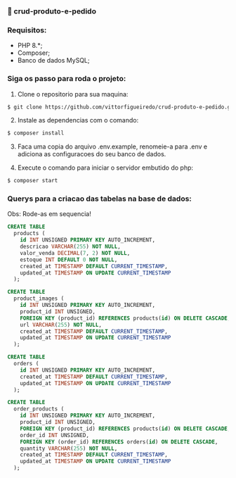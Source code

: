 ### 📝 crud-produto-e-pedido

### Requisitos:

- PHP 8.*;
- Composer;
- Banco de dados MySQL;

### Siga os passo para roda o projeto:

1. Clone o repositorio para sua maquina:

```bash
$ git clone https://github.com/vittorfigueiredo/crud-produto-e-pedido.git
```

2. Instale as dependencias com o comando:

```bash
$ composer install
```

3. Faca uma copia do arquivo .env.example, renomeie-a para .env e adiciona as configuracoes do seu banco de dados.

4. Execute o comando para iniciar o servidor embutido do php:

```bash
$ composer start
```

### Querys para a criacao das tabelas na base de dados:
Obs: Rode-as em sequencia!

```sql
CREATE TABLE
  products (
    id INT UNSIGNED PRIMARY KEY AUTO_INCREMENT,
    descricao VARCHAR(255) NOT NULL,
    valor_venda DECIMAL(7, 2) NOT NULL,
    estoque INT DEFAULT 0 NOT NULL,
    created_at TIMESTAMP DEFAULT CURRENT_TIMESTAMP,
    updated_at TIMESTAMP ON UPDATE CURRENT_TIMESTAMP
  );

CREATE TABLE
  product_images (
    id INT UNSIGNED PRIMARY KEY AUTO_INCREMENT,
    product_id INT UNSIGNED,
    FOREIGN KEY (product_id) REFERENCES products(id) ON DELETE CASCADE,
    url VARCHAR(255) NOT NULL,
    created_at TIMESTAMP DEFAULT CURRENT_TIMESTAMP,
    updated_at TIMESTAMP ON UPDATE CURRENT_TIMESTAMP
  );

CREATE TABLE
  orders (
    id INT UNSIGNED PRIMARY KEY AUTO_INCREMENT,
    created_at TIMESTAMP DEFAULT CURRENT_TIMESTAMP,
    updated_at TIMESTAMP ON UPDATE CURRENT_TIMESTAMP
  );

CREATE TABLE
  order_products (
    id INT UNSIGNED PRIMARY KEY AUTO_INCREMENT,
    product_id INT UNSIGNED,
    FOREIGN KEY (product_id) REFERENCES products(id) ON DELETE CASCADE,
    order_id INT UNSIGNED,
    FOREIGN KEY (order_id) REFERENCES orders(id) ON DELETE CASCADE,
    quantity VARCHAR(255) NOT NULL,
    created_at TIMESTAMP DEFAULT CURRENT_TIMESTAMP,
    updated_at TIMESTAMP ON UPDATE CURRENT_TIMESTAMP
  );
```
